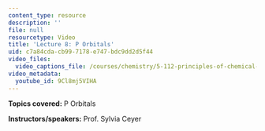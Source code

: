 ```yaml
---
content_type: resource
description: ''
file: null
resourcetype: Video
title: 'Lecture 8: P Orbitals'
uid: c7a84cda-cb99-7178-e747-bdc9dd2d5f44
video_files:
  video_captions_file: /courses/chemistry/5-112-principles-of-chemical-science-fall-2005/video-lectures/lecture-8-p-orbitals/9Cl8mj5VIHA.vtt
video_metadata:
  youtube_id: 9Cl8mj5VIHA
---
```


**Topics covered:** P Orbitals

**Instructors/speakers:** Prof. Sylvia Ceyer